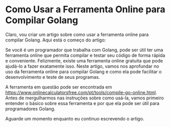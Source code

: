 Como Usar a Ferramenta Online para Compilar Golang
==================================================

Claro, vou criar um artigo sobre como usar a ferramenta online para compilar Golang. Aqui está o começo do artigo:

Se você é um programador que trabalha com Golang, pode ser útil ter uma ferramenta online que permita compilar e testar seu código de forma rápida e conveniente. Felizmente, existe uma ferramenta online gratuita que pode ajudá-lo a fazer exatamente isso. Neste artigo, vamos nos aprofundar no uso da ferramenta online para compilar Golang e como ela pode facilitar o desenvolvimento e teste de seus programas.

A ferramenta em questão pode ser encontrada em <https://www.onlinecalculatorsfree.com/pt/tools/compile-go-online.html>. Antes de mergulharmos nas instruções sobre como usá-la, vamos primeiro entender o básico sobre essa ferramenta e por que ela pode ser útil para programadores Golang.

Aguarde um momento enquanto eu continuo escrevendo o artigo.
